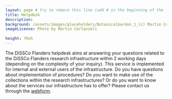 ```yaml
---
layout: page # try to remoce this line (add # in the beginning of the line to make it a comment) - then the layout will change, but the content remain the same
title: Helpdesk
description: 
background: /assets/images/placeholders/BotanicalGarden_1_(c) Martin Corlazzoli.jpg
imageLicense: Photo by Martin Corlazzoli
  
height: 70vh
---
```


The DiSSCo Flanders helpdesk aims at answering your questions related to the DiSSCo Flanders research
infrastructure within 2 working days (depending on the complexity of your inquiry). This service is implemented 
for internal and external users of the infrastructure. Do you have questions about implementation of procedures? 
Do you want to make use of the collections within the research infrastructures? Or do you want to know about the 
services our infrastructure has to offer? Please contact us through the [webform](https://meisebotanicgarden.eu.teamwork.com/p/forms/2aMyVKBtjp94D9Mzxopk).
